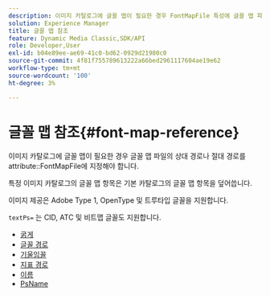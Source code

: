 ```yaml
---
description: 이미지 카탈로그에 글꼴 맵이 필요한 경우 FontMapFile 특성에 글꼴 맵 파일의 상대 경로나 절대 경로를 지정해야 합니다.
solution: Experience Manager
title: 글꼴 맵 참조
feature: Dynamic Media Classic,SDK/API
role: Developer,User
exl-id: b04e89ee-ae69-41c0-bd62-0929d21980c0
source-git-commit: 4f81f755789613222a66bed2961117604ae19e62
workflow-type: tm+mt
source-wordcount: '100'
ht-degree: 3%

---
```


# 글꼴 맵 참조{#font-map-reference}

이미지 카탈로그에 글꼴 맵이 필요한 경우 글꼴 맵 파일의 상대 경로나 절대 경로를 attribute::FontMapFile에 지정해야 합니다.

특정 이미지 카탈로그의 글꼴 맵 항목은 기본 카탈로그의 글꼴 맵 항목을 덮어씁니다.

이미지 제공은 Adobe Type 1, OpenType 및 트루타입 글꼴을 지원합니다.

`textPs=` 는 CID, ATC 및 비트맵 글꼴도 지원합니다.

* [굵게](r-bold-font.md)
* [글꼴 경로](r-fontpath-font.md)
* [기울임꼴](r-italic-font.md)
* [지표 경로](r-metricspath-font.md)
* [이름](r-name-font.md)
* [PsName](r-psname-font.md)
